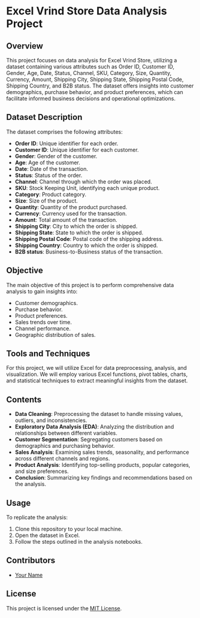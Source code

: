 # Excel Vrind Store Data Analysis Project

## Overview

This project focuses on data analysis for Excel Vrind Store, utilizing a dataset containing various attributes such as Order ID, Customer ID, Gender, Age, Date, Status, Channel, SKU, Category, Size, Quantity, Currency, Amount, Shipping City, Shipping State, Shipping Postal Code, Shipping Country, and B2B status. The dataset offers insights into customer demographics, purchase behavior, and product preferences, which can facilitate informed business decisions and operational optimizations.

## Dataset Description

The dataset comprises the following attributes:

- **Order ID**: Unique identifier for each order.
- **Customer ID**: Unique identifier for each customer.
- **Gender**: Gender of the customer.
- **Age**: Age of the customer.
- **Date**: Date of the transaction.
- **Status**: Status of the order.
- **Channel**: Channel through which the order was placed.
- **SKU**: Stock Keeping Unit, identifying each unique product.
- **Category**: Product category.
- **Size**: Size of the product.
- **Quantity**: Quantity of the product purchased.
- **Currency**: Currency used for the transaction.
- **Amount**: Total amount of the transaction.
- **Shipping City**: City to which the order is shipped.
- **Shipping State**: State to which the order is shipped.
- **Shipping Postal Code**: Postal code of the shipping address.
- **Shipping Country**: Country to which the order is shipped.
- **B2B status**: Business-to-Business status of the transaction.

## Objective

The main objective of this project is to perform comprehensive data analysis to gain insights into:

- Customer demographics.
- Purchase behavior.
- Product preferences.
- Sales trends over time.
- Channel performance.
- Geographic distribution of sales.

## Tools and Techniques

For this project, we will utilize Excel for data preprocessing, analysis, and visualization. We will employ various Excel functions, pivot tables, charts, and statistical techniques to extract meaningful insights from the dataset.

## Contents

- **Data Cleaning**: Preprocessing the dataset to handle missing values, outliers, and inconsistencies.
- **Exploratory Data Analysis (EDA)**: Analyzing the distribution and relationships between different variables.
- **Customer Segmentation**: Segregating customers based on demographics and purchasing behavior.
- **Sales Analysis**: Examining sales trends, seasonality, and performance across different channels and regions.
- **Product Analysis**: Identifying top-selling products, popular categories, and size preferences.
- **Conclusion**: Summarizing key findings and recommendations based on the analysis.

## Usage

To replicate the analysis:

1. Clone this repository to your local machine.
2. Open the dataset in Excel.
3. Follow the steps outlined in the analysis notebooks.

## Contributors

- [Your Name](https://github.com/Bhatti89)
  

## License

This project is licensed under the [MIT License](LICENSE).
